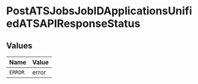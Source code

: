 # PostATSJobsJobIDApplicationsUnifiedATSAPIResponseStatus


## Values

| Name    | Value   |
| ------- | ------- |
| `ERROR` | error   |